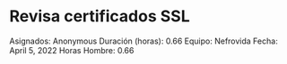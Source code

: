 # Revisa certificados SSL

Asignados: Anonymous
Duración (horas): 0.66
Equipo: Nefrovida
Fecha: April 5, 2022
Horas Hombre: 0.66